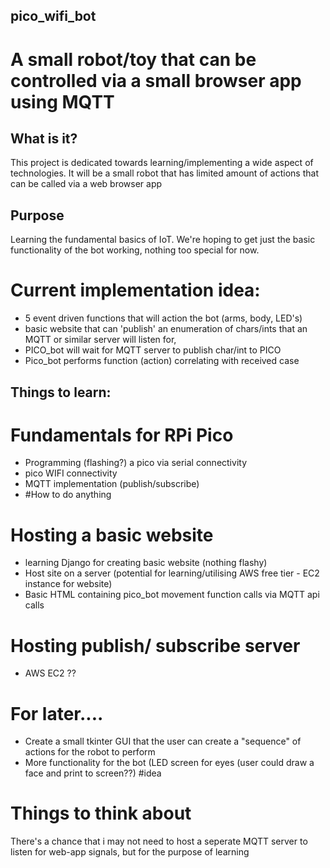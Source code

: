 ## pico_wifi_bot
# A small robot/toy that can be controlled via a small browser app using MQTT

## What is it?
This project is dedicated towards learning/implementing a wide aspect of technologies.
It will be a small robot that has limited amount of actions that can be called via a web browser app

## Purpose
Learning the fundamental basics of IoT.
We're hoping to get just the basic functionality of the bot working, nothing too special for now.

  # Current implementation idea:
  - 5 event driven functions that will action the bot (arms, body, LED's)
  - basic website that can 'publish' an enumeration of chars/ints that an MQTT or similar server will listen for,
  - PICO_bot will wait for MQTT server to publish char/int to PICO
  - Pico_bot performs function (action) correlating with received case 

## Things to learn:
# Fundamentals for RPi Pico
- Programming (flashing?) a pico via serial connectivity 
- pico WIFI connectivity
- MQTT implementation (publish/subscribe)
- #How to do anything

# Hosting a basic website
- learning Django for creating basic website (nothing flashy)
- Host site on a server (potential for learning/utilising AWS free tier - EC2 instance for website)
- Basic HTML containing pico_bot movement function calls via MQTT api calls

# Hosting publish/ subscribe server
- AWS EC2 ??

# For later....
- Create a small tkinter GUI that the user can create a "sequence" of actions for the robot to perform
- More functionality for the bot (LED screen for eyes (user could draw a face and print to screen??) #idea

# Things to think about
There's a chance that i may not need to host a seperate MQTT server to listen for web-app signals, but for the purpose of learning

